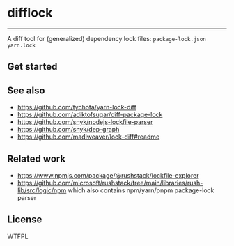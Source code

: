 # difflock

------

A diff tool for (generalized) dependency lock files: `package-lock.json` `yarn.lock`

## Get started

## See also

- https://github.com/tychota/yarn-lock-diff
- https://github.com/adiktofsugar/diff-package-lock
- https://github.com/snyk/nodejs-lockfile-parser
- https://github.com/snyk/dep-graph
- https://github.com/madiweaver/lock-diff#readme

## Related work

- https://www.npmjs.com/package/@rushstack/lockfile-explorer
- https://github.com/microsoft/rushstack/tree/main/libraries/rush-lib/src/logic/npm which also contains npm/yarn/pnpm package-lock parser

## License

WTFPL
